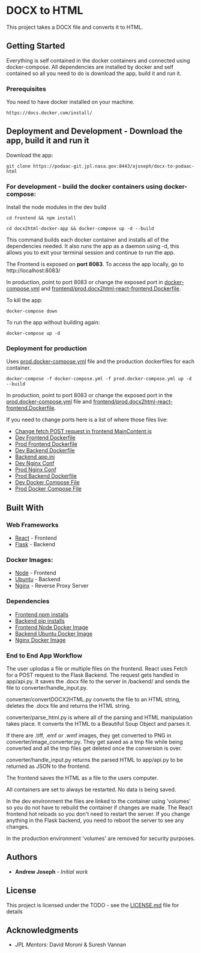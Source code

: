 # DOCX to HTML

This project takes a DOCX file and converts it to HTML. 

## Getting Started

Everything is self contained in the docker containers and connected using docker-compose. All dependencies are installed by docker and self contained so all you need to do is download the app, build it and run it.

### Prerequisites

You need to have docker installed on your machine. 

```
https://docs.docker.com/install/
```

## Deployment and Development - Download the app, build it and run it

Download the app:

```
git clone https://podaac-git.jpl.nasa.gov:8443/ajoseph/docx-to-podaac-html
```

### For development - build the docker containers using docker-compose:

Install the node modules in the dev build
```
cd frontend && npm install 
```

```
cd docx2html-docker-app && docker-compose up -d --build
```

This command builds each docker container and installs all of the dependencies needed. It also runs the app as a daemon using -d, this allows you to exit your terminal session and continue to run the app. 

The Frontend is exposed on **port 8083**. To access the app locally, go to http://localhost:8083/

In production, point to port 8083 or change the exposed port in [docker-compose.yml](docker-compose.yml) and [frontend/prod.docx2html-react-frontend.Dockerfile](frontend/prod.docx2html-react-frontend.Dockerfile).

To kill the app:

```
docker-compose down
```

To run the app without building again:
```
docker-compose up -d
```

### Deployment for production

Uses [prod.docker-compose.yml](prod.docker-compose.yml) file and the production dockerfiles for each container.

```
docker-compose -f docker-compose.yml -f prod.docker-compose.yml up -d --build
```

In production, point to port 8083 or change the exposed port in the [prod.docker-compose.yml](prod.docker-compose.yml) file and [frontend/prod.docx2html-react-frontend.Dockerfile](frontend/prod.docx2html-react-frontend.Dockerfile).

If you need to change ports here is a list of where those files live:

* [Change fetch POST request in frontend MainContent.js](frontend/src/components/MainContent.js)
* [Dev Frontend Dockerfile](frontend/dev.docx2html-react-frontend.Dockerfile)
* [Prod Frontend Dockerfile](frontend/prod.docx2html-react-frontend.Dockerfile)
* [Dev Backend Dockerfile](backend/dev.docx2html-flask-backend.Dockerfile)
* [Backend app.ini](backend/app.ini)
* [Dev Nginx Conf](nginx/dev.nginx.conf)
* [Prod Nginx Conf](nginx/prod.nginx.conf)
* [Prod Backend Dockerfile](backend/prod.docx2html-flask-backend.Dockerfile)
* [Dev Docker Compose File](docker-compose.yml)
* [Prod Docker Compose File](prod.docker-compose.yml)

## Built With

### Web Frameworks 

* [React](https://reactjs.org/) - Frontend
* [Flask](https://flask.palletsprojects.com/en/1.1.x/) - Backend


### Docker Images:

* [Node](https://hub.docker.com/_/node/) - Frontend
* [Ubuntu](https://hub.docker.com/_/ubuntu) - Backend
* [Nginx](https://hub.docker.com/_/nginx) - Reverse Proxy Server

### Dependencies

* [Frontend npm installs](frontend/package.json)
* [Backend pip installs](backend/requirements.txt)
* [Frontend Node Docker Image](/frontend/dev.docx2html-react-frontend.Dockerfile)
* [Backend Ubuntu Docker Image](/backend/dev.docx2html-flask-backend.Dockerfile)
* [Nginx Docker Image](/nginx/dev.docx2html-nginx.Dockerfile)

### End to End App Workflow

The user uplodas a file or multiple files on the frontend. React uses Fetch for a POST request to the Flask Backend. The request gets handled in app/api.py. It saves the .docx file to the server in /backend/ and sends the file to converter/handle_input.py.

converter/convertDOCX2HTML.py converts the file to an HTML string, deletes the .docx file and returns the HTML string.

converter/parse_html.py is where all of the parsing and HTML manipulation takes place. It converts the HTML to a Beautiful Soup Object and parses it.

If there are .tiff, .emf or .wmf images, they get converted to PNG in converter/image_converter.py. They get saved as a tmp file while being converted and all the tmp files get deleted once the conversion is over.

converter/handle_input.py returns the parsed HTML to app/api.py to be returned as JSON to the frontend.

The frontend saves the HTML as a file to the users computer.

All containers are set to always be restarted. No data is being saved.

In the dev environment the files are linked to the container using 'volumes' so you do not have to rebuild the container if changes are made. The React frontend hot reloads so you don't need to restart the server. If you change anything in the Flask backend, you need to reboot the server to see any changes.

In the production environment 'volumes' are removed for security purposes.

## Authors

* **Andrew Joseph** - *Initial work* 

## License

This project is licensed under the TODO - see the [LICENSE.md](LICENSE.md) file for details

## Acknowledgments

*  *JPL Mentors:* David Moroni & Suresh Vannan
